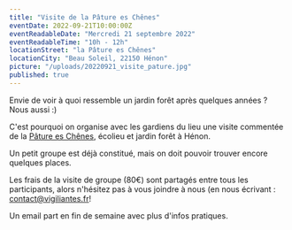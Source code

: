 ```yaml
---
title: "Visite de la Pâture es Chênes"
eventDate: 2022-09-21T10:00:00Z
eventReadableDate: "Mercredi 21 septembre 2022"
eventReadableTime: "10h - 12h"
locationStreet: "la Pâture es Chênes"
locationCity: "Beau Soleil, 22150 Hénon"
picture: "/uploads/20220921_visite_pature.jpg"
published: true
---
```


Envie de voir à quoi ressemble un jardin forêt après quelques années ? Nous aussi :)

C'est pourquoi on organise avec les gardiens du lieu une visite commentée de la [Pâture es Chênes](https://www.lapatureeschenes.fr/), écolieu et jardin forêt à Hénon.

Un petit groupe est déjà constitué, mais on doit pouvoir trouver encore quelques places.

<!--more-->

Les frais de la visite de groupe (80€) sont partagés entre tous les participants, alors n'hésitez pas à vous joindre à nous (en nous écrivant : [contact@vigiliantes.fr](mailto:contact@vigiliantes.fr)!

Un email part en fin de semaine avec plus d'infos pratiques.


